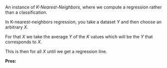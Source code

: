 An instance of *K-Nearest-Neighbors,* where we compute a regression rather than a classification.

In K-nearest-neighbors regression, you take a dataset $Y$ and then choose an arbitrary $X$. 

For that $X$ we take the average $Y$ of the $K$ values which will be the $Y$ that corresponds to $X$.

This is then for all $X$ until we get a regression line.

**Pros:** 